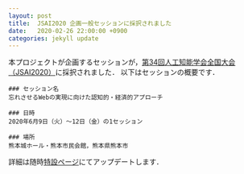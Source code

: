 ```yaml
---
layout: post
title:  JSAI2020 企画一般セッションに採択されました
date:   2020-02-26 22:00:00 +0900
categories: jekyll update
---
```

本プロジェクトが企画するセッションが，[第34回人工知能学会全国大会（JSAI2020）](https://www.ai-gakkai.or.jp/jsai2020/)に採択されました．
以下はセッションの概要です．

```
### セッション名
忘れさせるWebの実現に向けた認知的・経済的アプローチ

### 日時
2020年6月9日（火）〜12日（金）の1セッション

### 場所
熊本城ホール・熊本市民会館，熊本県熊本市
```

詳細は随時[特設ページ](/jsai2020-ks/)にてアップデートします．
